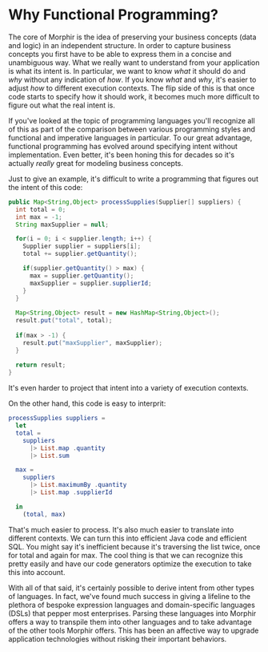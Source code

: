 # Why Functional Programming?

The core of Morphir is the idea of preserving your business concepts (data and logic) in an independent structure.  In order to capture business concepts you first have to be able to express them in a concise and unambiguous way.  What we really want to understand from your application is what its intent is.  In particular, we want to know *what* it should do and *why* without any indication of *how*.  If you know *what* and *why*, it's easier to adjust *how* to different execution contexts.  The flip side of this is that once code starts to specify how it should work, it becomes much more difficult to figure out what the real intent is.  

If you've looked at the topic of programming languages you'll recognize all of this as part of the comparison between various programming styles and functional and imperative languages in particular.  To our great advantage, functional programming has evolved around specifying intent without implementation.  Even better, it's been honing this for decades so it's actually *really* great for modeling business concepts.

Just to give an example, it's difficult to write a programming that figures out the intent of this code:

```java
public Map<String,Object> processSupplies(Supplier[] suppliers) {
  int total = 0;
  int max = -1;
  String maxSupplier = null;

  for(i = 0; i < supplier.length; i++) {
    Supplier supplier = suppliers[i];
    total += supplier.getQuantity();

    if(supplier.getQuantity() > max) {
      max = supplier.getQuantity();
      maxSupplier = supplier.supplierId;
    }
  }
  
  Map<String,Object> result = new HashMap<String,Object>();
  result.put("total", total);
  
  if(max > -1) {
    result.put("maxSupplier", maxSupplier);
  }
  
  return result;
}
```

It's even harder to project that intent into a variety of execution contexts.

On the other hand, this code is easy to interprit:

```elm
processSupplies suppliers =
  let
  total = 
    suppliers
      |> List.map .quantity
      |> List.sum

  max =
    suppliers
      |> List.maximumBy .quantity
      |> List.map .supplierId

  in
    (total, max)
```

That's much easier to process.  It's also much easier to translate into different contexts.  We can turn this into efficient Java code and efficient SQL.  You might say it's inefficient because it's traversing the list twice, once for total and again for max.  The cool thing is that we can recognize this pretty easily and have our code generators optimize the execution to take this into account.

With all of that said, it's certainly possible to derive intent from other types of languages.  In fact, we've found much success in giving a lifeline to the plethora of bespoke expression languages and domain-specific languages (DSLs) that pepper most enterprises.  Parsing these languages into Morphir offers a way to transpile them into other languages and to take advantage of the other tools Morphir offers.  This has been an affective way to upgrade application technologies without risking their important behaviors.
